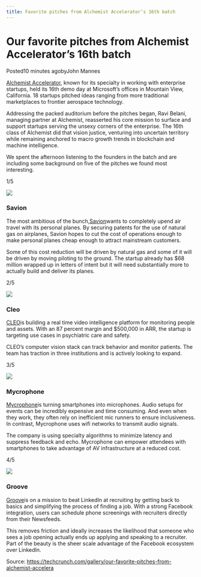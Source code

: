 ```yaml
---
title: Favorite pitches from Alchemist Accelerator’s 16th batch 
---
```


# Our favorite pitches from Alchemist Accelerator’s 16th batch

Posted10 minutes agobyJohn Mannes

[Alchemist Accelerator](http://alchemistaccelerator.com/), known for its specialty in working with enterprise startups, held its 16th demo day at Microsoft’s offices in Mountain View, California. 18 startups pitched ideas ranging from more traditional marketplaces to frontier aerospace technology.

Addressing the packed auditorium before the pitches began, Ravi Belani, managing partner at Alchemist, reasserted his core mission to surface and support startups serving the unsexy corners of the enterprise. The 16th class of Alchemist did that vision justice, venturing into uncertain territory while remaining anchored to macro growth trends in blockchain and machine intelligence.

We spent the afternoon listening to the founders in the batch and are including some background on five of the pitches we found most interesting.

1/5

![](http://img1.tuicool.com/bYFZjmM.jpg!web)

### Savion

The most ambitious of the bunch,[Savion](http://www.savionaerospace.com/)wants to completely upend air travel with its personal planes. By securing patents for the use of natural gas on airplanes, Savion hopes to cut the cost of operations enough to make personal planes cheap enough to attract mainstream customers.

Some of this cost reduction will be driven by natural gas and some of it will be driven by moving piloting to the ground. The startup already has $68 million wrapped up in letters of intent but it will need substantially more to actually build and deliver its planes.

2/5

![](http://img0.tuicool.com/ziiMFrz.png!web)

### Cleo

[CLEO](http://trycleo.com/)is building a real time video intelligence platform for monitoring people and assets. With an 87 percent margin and $500,000 in ARR, the startup is targeting use cases in psychiatric care and safety.

CLEO’s computer vision stack can track behavior and monitor patients. The team has traction in three institutions and is actively looking to expand.

3/5

![](http://img0.tuicool.com/zIbyErZ.png!web)

### Mycrophone

[Mycrophone](http://www.mycrophone.me/)is turning smartphones into microphones. Audio setups for events can be incredibly expensive and time consuming. And even when they work, they often rely on inefficient mic runners to ensure inclusiveness. In contrast, Mycrophone uses wifi networks to transmit audio signals.

The company is using specialty algorithms to minimize latency and suppress feedback and echo. Mycrophone can empower attendees with smartphones to take advantage of AV infrastructure at a reduced cost.

4/5

![](http://img2.tuicool.com/r2mUR3Y.png!web)

### Groove

[Groove](http://www.groovebrands.com/)is on a mission to beat LinkedIn at recruiting by getting back to basics and simplifying the process of finding a job. With a strong Facebook integration, users can schedule phone screenings with recruiters directly from their Newsfeeds.

This removes friction and ideally increases the likelihood that someone who sees a job opening actually ends up applying and speaking to a recruiter. Part of the beauty is the sheer scale advantage of the Facebook ecosystem over LinkedIn.

Source:  https://techcrunch.com/gallery/our-favorite-pitches-from-alchemist-accelera
